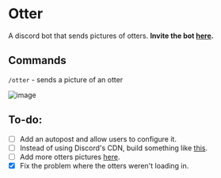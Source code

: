 # Otter
A discord bot that sends pictures of otters. <b> Invite the bot [here](https://discord.com/api/oauth2/authorize?client_id=1007346134529871974&permissions=274878024704&scope=bot%20applications.commands). </b>

## Commands
`/otter` - sends a picture of an otter

![image](https://user-images.githubusercontent.com/106308047/206126654-3877ab5f-ef8f-4f61-991c-53972a454e4a.png)

## To-do:
  - [ ] Add an autopost and allow users to configure it.
  - [ ] Instead of using Discord's CDN, build something like [this](https://otter.bruhmomentlol.repl.co/random).
  - [ ] Add more otters pictures [here](https://github.com/ArhanCodes/Otter/blob/main/src/commands/otter.ts).
  - [x] Fix the problem where the otters weren't loading in.
